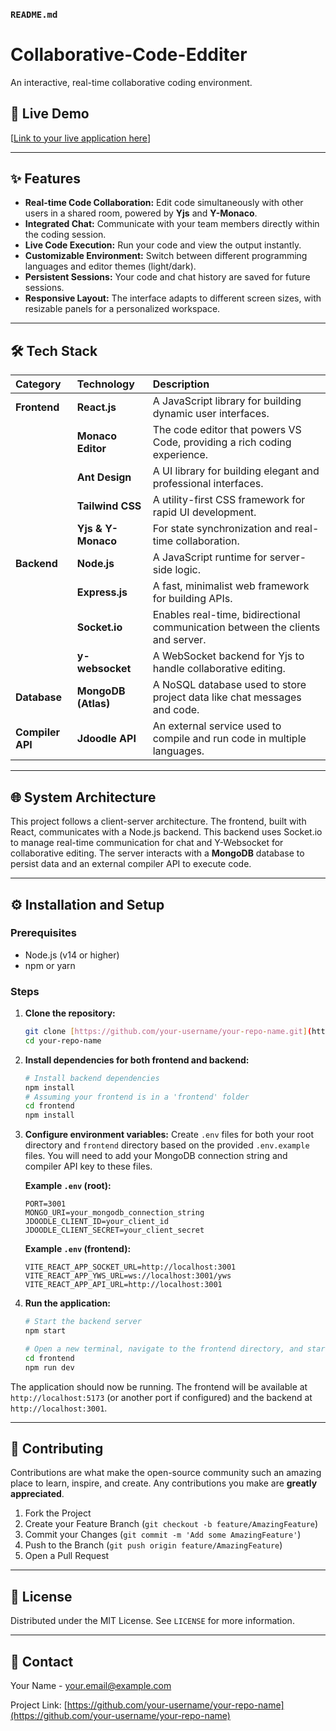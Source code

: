 ### `README.md`

# Collaborative-Code-Edditer

An interactive, real-time collaborative coding environment.

## 🚀 Live Demo

[[Link to your live application here](https://collaborative-code-kelj.onrender.com/)]

---

## ✨ Features

- **Real-time Code Collaboration:** Edit code simultaneously with other users in a shared room, powered by **Yjs** and **Y-Monaco**.
- **Integrated Chat:** Communicate with your team members directly within the coding session.
- **Live Code Execution:** Run your code and view the output instantly.
- **Customizable Environment:** Switch between different programming languages and editor themes (light/dark).
- **Persistent Sessions:** Your code and chat history are saved for future sessions.
- **Responsive Layout:** The interface adapts to different screen sizes, with resizable panels for a personalized workspace.

---

## 🛠️ Tech Stack

| Category | Technology | Description |
| :--- | :--- | :--- |
| **Frontend** | **React.js** | A JavaScript library for building dynamic user interfaces. |
| | **Monaco Editor** | The code editor that powers VS Code, providing a rich coding experience. |
| | **Ant Design** | A UI library for building elegant and professional interfaces. |
| | **Tailwind CSS** | A utility-first CSS framework for rapid UI development. |
| | **Yjs & Y-Monaco** | For state synchronization and real-time collaboration. |
| **Backend** | **Node.js** | A JavaScript runtime for server-side logic. |
| | **Express.js** | A fast, minimalist web framework for building APIs. |
| | **Socket.io** | Enables real-time, bidirectional communication between the clients and server. |
| | **y-websocket** | A WebSocket backend for Yjs to handle collaborative editing. |
| **Database** | **MongoDB (Atlas)** | A NoSQL database used to store project data like chat messages and code. |
| **Compiler API** | **Jdoodle API** | An external service used to compile and run code in multiple languages. |

---

## 🌐 System Architecture

This project follows a client-server architecture. The frontend, built with React, communicates with a Node.js backend. This backend uses Socket.io to manage real-time communication for chat and Y-Websocket for collaborative editing. The server interacts with a **MongoDB** database to persist data and an external compiler API to execute code. 

---

## ⚙️ Installation and Setup

### Prerequisites

- Node.js (v14 or higher)
- npm or yarn

### Steps

1.  **Clone the repository:**
    ```bash
    git clone [https://github.com/your-username/your-repo-name.git](https://github.com/your-username/your-repo-name.git)
    cd your-repo-name
    ```

2.  **Install dependencies for both frontend and backend:**
    ```bash
    # Install backend dependencies
    npm install
    # Assuming your frontend is in a 'frontend' folder
    cd frontend
    npm install
    ```

3.  **Configure environment variables:**
    Create `.env` files for both your root directory and `frontend` directory based on the provided `.env.example` files. You will need to add your MongoDB connection string and compiler API key to these files.

    **Example `.env` (root):**
    ```
    PORT=3001
    MONGO_URI=your_mongodb_connection_string
    JDOODLE_CLIENT_ID=your_client_id
    JDOODLE_CLIENT_SECRET=your_client_secret
    ```

    **Example `.env` (frontend):**
    ```
    VITE_REACT_APP_SOCKET_URL=http://localhost:3001
    VITE_REACT_APP_YWS_URL=ws://localhost:3001/yws
    VITE_REACT_APP_API_URL=http://localhost:3001
    ```

4.  **Run the application:**
    ```bash
    # Start the backend server
    npm start

    # Open a new terminal, navigate to the frontend directory, and start the client
    cd frontend
    npm run dev
    ```

The application should now be running. The frontend will be available at `http://localhost:5173` (or another port if configured) and the backend at `http://localhost:3001`.

---

## 🤝 Contributing

Contributions are what make the open-source community such an amazing place to learn, inspire, and create. Any contributions you make are **greatly appreciated**.

1.  Fork the Project
2.  Create your Feature Branch (`git checkout -b feature/AmazingFeature`)
3.  Commit your Changes (`git commit -m 'Add some AmazingFeature'`)
4.  Push to the Branch (`git push origin feature/AmazingFeature`)
5.  Open a Pull Request

---

## 📄 License

Distributed under the MIT License. See `LICENSE` for more information.

---

## 📧 Contact

Your Name - your.email@example.com

Project Link: [https://github.com/your-username/your-repo-name](https://github.com/your-username/your-repo-name)
